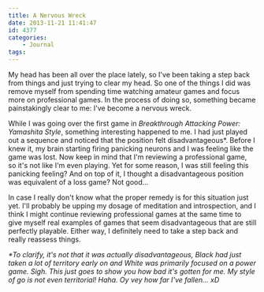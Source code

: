 ```yaml
---
title: A Nervous Wreck
date: 2013-11-21 11:41:47
id: 4377
categories:
	- Journal
tags:
---
```


My head has been all over the place lately, so I've been taking a step back from things and just trying to clear my head. So one of the things I did was remove myself from spending time watching amateur games and focus more on professional games. In the process of doing so, something became painstakingly clear to me: I've become a nervous wreck.

While I was going over the first game in _Breakthrough Attacking Power: Yamashita Style_, something interesting happened to me. I had just played out a sequence and noticed that the position felt disadvantageous*. Before I knew it, my brain starting firing panicking neurons and I was feeling like the game was lost. Now keep in mind that I'm reviewing a professional game, so it's not like I'm even playing. Yet for some reason, I was still feeling this panicking feeling? And on top of it, I thought a disadvantageous position was equivalent of a loss game? Not good…

In case I really don't know what the proper remedy is for this situation just yet. I'll probably be upping my dosage of meditation and introspection, and I think I might continue reviewing professional games at the same time to give myself real examples of games that seem disadvantageous that are still perfectly playable. Either way, I definitely need to take a step back and really reassess things.

_*To clarify, it's not that it was actually disadvantageous, Black had just taken a lot of territory early on and White was primarily focused on a power game. Sigh. This just goes to show you how bad it's gotten for me. My style of go is not even territorial! Haha. Oy vey how far I've fallen… xD_